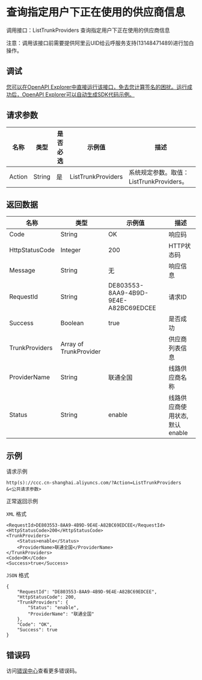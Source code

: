# 查询指定用户下正在使用的供应商信息

调用接口：ListTrunkProviders 查询指定用户下正在使用的供应商信息

注意：调用该接口前需要提供阿里云UID给云呼服务支持\(13148471489\)进行加白操作。

## 调试

[您可以在OpenAPI Explorer中直接运行该接口，免去您计算签名的困扰。运行成功后，OpenAPI Explorer可以自动生成SDK代码示例。](https://api.aliyun.com/#product=CCC&api=ListTrunkProviders&type=RPC&version=2017-07-05)

## 请求参数

|名称|类型|是否必选|示例值|描述|
|--|--|----|---|--|
|Action|String|是|ListTrunkProviders|系统规定参数。取值：ListTrunkProviders。 |

## 返回数据

|名称|类型|示例值|描述|
|--|--|---|--|
|Code|String|OK|响应码 |
|HttpStatusCode|Integer|200|HTTP状态码 |
|Message|String|无|响应信息 |
|RequestId|String|DE803553-8AA9-4B9D-9E4E-A82BC69EDCEE|请求ID |
|Success|Boolean|true|是否成功 |
|TrunkProviders|Array of TrunkProvider| |供应商列表信息 |
|ProviderName|String|联通全国|线路供应商名称 |
|Status|String|enable|线路供应商使用状态, 默认enable |

## 示例

请求示例

```
http(s)://ccc.cn-shanghai.aliyuncs.com/?Action=ListTrunkProviders
&<公共请求参数>
```

正常返回示例

`XML` 格式

```
<RequestId>DE803553-8AA9-4B9D-9E4E-A82BC69EDCEE</RequestId>
<HttpStatusCode>200</HttpStatusCode>
<TrunkProviders>
    <Status>enable</Status>
    <ProviderName>联通全国</ProviderName>
</TrunkProviders>
<Code>OK</Code>
<Success>true</Success>
```

`JSON` 格式

```
{
    "RequestId": "DE803553-8AA9-4B9D-9E4E-A82BC69EDCEE",
    "HttpStatusCode": 200,
    "TrunkProviders": {
        "Status": "enable",
        "ProviderName": "联通全国"
    },
    "Code": "OK",
    "Success": true
}
```

## 错误码

访问[错误中心](https://error-center.aliyun.com/status/product/CCC)查看更多错误码。

